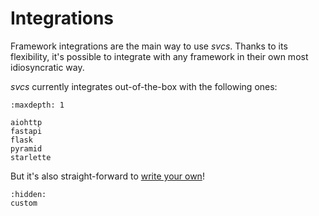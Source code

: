 # Integrations

Framework integrations are the main way to use *svcs*.
Thanks to its flexibility, it's possible to integrate with any framework in their own most idiosyncratic way.

*svcs* currently integrates out-of-the-box with the following ones:

```{toctree}
:maxdepth: 1

aiohttp
fastapi
flask
pyramid
starlette
```

But it's also straight-forward to [write your own](custom.md)!

```{toctree}
:hidden:
custom
```